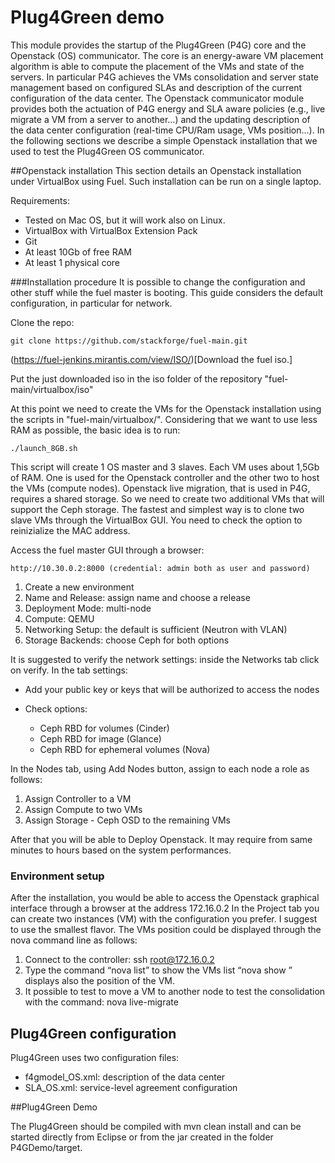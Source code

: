 # Plug4Green demo

This module provides the startup of the Plug4Green (P4G) core and the Openstack (OS) communicator. The core is an energy-aware VM placement algorithm is able to compute the placement of the VMs and state of the servers. In particular P4G achieves the VMs consolidation and server state management based on configured SLAs and description of the current configuration of the data center. 
The Openstack communicator module provides both the actuation of P4G energy and SLA aware policies (e.g., live migrate a VM from a server to another…) and the updating description of the data center configuration (real-time CPU/Ram usage, VMs position…).
In the following sections we describe a simple Openstack installation that we used to test the Plug4Green OS communicator. 

##Openstack installation
This section details an Openstack installation under VirtualBox using Fuel. Such installation can be run on a single laptop. 

Requirements:

- Tested on Mac OS, but it will work also on Linux.
- VirtualBox with VirtualBox Extension Pack
- Git 
- At least 10Gb of free RAM 
- At least 1 physical core

###Installation procedure
It is possible to change the configuration and other stuff while the fuel master is booting. This guide considers the default configuration, in particular for network. 

Clone the repo:

```
git clone https://github.com/stackforge/fuel-main.git
```
(https://fuel-jenkins.mirantis.com/view/ISO/)[Download the fuel iso.]

Put the just downloaded iso in the iso folder of the repository "fuel-main/virtualbox/iso"

At this point we need to create the VMs for the Openstack installation using the scripts in "fuel-main/virtualbox/". Considering that we want to use less RAM as possible, the basic idea is to run:
```
./launch_8GB.sh 
```
This script will create 1 OS master and 3 slaves. Each VM uses about 1,5Gb of RAM. One is used for the Openstack controller and the other two to host the VMs (compute nodes).  Openstack live migration, that is used in P4G, requires a shared storage. So we need to create two additional VMs that will support the Ceph storage. The fastest and simplest way is to clone two slave VMs through the VirtualBox GUI. You need to check the option to reinizialize the MAC address.

Access the fuel master GUI through a browser:

```
http://10.30.0.2:8000 (credential: admin both as user and password)
```

1. Create a new environment
2. Name and Release: assign name and choose a release
3. Deployment Mode: multi-node
4. Compute: QEMU
5. Networking Setup: the default is sufficient (Neutron with VLAN)
6. Storage Backends: choose Ceph for both options

It is suggested to verify the network settings: inside the Networks tab click on verify.
In the tab settings:

- Add your public key or keys that will be authorized to access the nodes
- Check options:
 
	- Ceph RBD for volumes (Cinder)
	- Ceph RBD for image (Glance)
	- Ceph RBD for ephemeral volumes (Nova)

In the Nodes tab, using Add Nodes button, assign to each node a role as follows:

1. Assign Controller to a VM
2. Assign Compute to two VMs
3. Assign Storage - Ceph OSD to the remaining VMs

After that you will be able to Deploy Openstack. It may require from same minutes to hours based on the system performances.


### Environment setup

After the installation, you would be able to access the Openstack graphical interface through a browser at the address 172.16.0.2
In the Project tab you can create two instances (VM) with the configuration you prefer. I suggest to use the smallest flavor.
The VMs position could be displayed through the nova command line as follows:

1. Connect to the controller: ssh root@172.16.0.2
2. Type the command “nova list” to show the VMs list
“nova show <VM identifier>” displays also the position of the VM.
3. It possible to test to move a VM to another node to test the consolidation with the command: nova live-migrate <VM identifier> <destination node name>

## Plug4Green configuration
Plug4Green uses two configuration files:
- f4gmodel_OS.xml: description of the data center
- SLA_OS.xml: service-level agreement configuration

##Plug4Green Demo

The Plug4Green should be compiled with mvn clean install and can be started directly from Eclipse or from the jar created in the folder P4GDemo/target.
